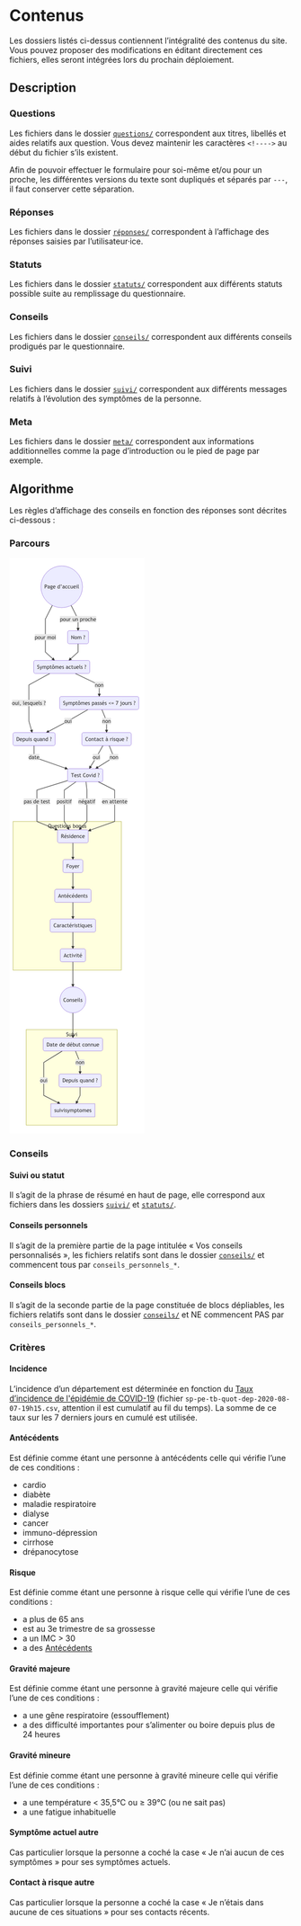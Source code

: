 # Contenus

Les dossiers listés ci-dessus contiennent l’intégralité des contenus du site. Vous pouvez proposer des modifications en éditant directement ces fichiers, elles seront intégrées lors du prochain déploiement.

## Description

### Questions

Les fichiers dans le dossier [`questions/`](questions/) correspondent aux titres, libellés et aides relatifs aux question. Vous devez maintenir les caractères `<!---->` au début du fichier s’ils existent.

Afin de pouvoir effectuer le formulaire pour soi-même et/ou pour un proche, les différentes versions du texte sont dupliqués et séparés par `---`, il faut conserver cette séparation.

### Réponses

Les fichiers dans le dossier [`réponses/`](réponses/) correspondent à l’affichage des réponses saisies par l’utilisateur·ice.

### Statuts

Les fichiers dans le dossier [`statuts/`](statuts/) correspondent aux différents statuts possible suite au remplissage du questionnaire.

### Conseils

Les fichiers dans le dossier [`conseils/`](conseils/) correspondent aux différents conseils prodigués par le questionnaire.

### Suivi

Les fichiers dans le dossier [`suivi/`](suivi/) correspondent aux différents messages relatifs à l’évolution des symptômes de la personne.

### Meta

Les fichiers dans le dossier [`meta/`](meta/) correspondent aux informations additionnelles comme la page d’introduction ou le pied de page par exemple.


## Algorithme

Les règles d’affichage des conseils en fonction des réponses sont décrites ci-dessous :

### Parcours

![Diagramme du parcours](https://raw.githubusercontent.com/Delegation-numerique-en-sante/mesconseilscovid/question-test-3/diagrammes/parcours.png)


### Conseils

#### Suivi ou statut

Il s’agit de la phrase de résumé en haut de page, elle correspond aux fichiers dans les dossiers [`suivi/`](suivi/) et [`statuts/`](statuts/).


#### Conseils personnels

Il s’agit de la première partie de la page intitulée « Vos conseils personnalisés », les fichiers relatifs sont dans le dossier [`conseils/`](conseils/) et commencent tous par `conseils_personnels_*`.


#### Conseils blocs

Il s’agit de la seconde partie de la page constituée de blocs dépliables, les fichiers relatifs sont dans le dossier [`conseils/`](conseils/) et NE commencent PAS par `conseils_personnels_*`.


### Critères

#### Incidence

L’incidence d’un département est déterminée en fonction du [Taux d’incidence de l'épidémie de COVID-19](https://www.data.gouv.fr/fr/datasets/taux-dincidence-de-lepidemie-de-covid-19/) (fichier `sp-pe-tb-quot-dep-2020-08-07-19h15.csv`, attention il est cumulatif au fil du temps). La somme de ce taux sur les 7 derniers jours en cumulé est utilisée.


#### Antécédents

Est définie comme étant une personne à antécédents celle qui vérifie l’une de ces conditions :

* cardio
* diabète
* maladie respiratoire
* dialyse
* cancer
* immuno-dépression
* cirrhose
* drépanocytose


#### Risque

Est définie comme étant une personne à risque celle qui vérifie l’une de ces conditions :

* a plus de 65 ans
* est au 3e trimestre de sa grossesse
* a un IMC > 30
* a des [Antécédents](#antécédents)


#### Gravité majeure

Est définie comme étant une personne à gravité majeure celle qui vérifie l’une de ces conditions :

* a une gêne respiratoire (essoufflement)
* a des difficulté importantes pour s’alimenter ou boire depuis plus de 24 heures


#### Gravité mineure

Est définie comme étant une personne à gravité mineure celle qui vérifie l’une de ces conditions :

* a une température < 35,5°C ou ≥ 39°C (ou ne sait pas)
* a une fatigue inhabituelle


#### Symptôme actuel autre

Cas particulier lorsque la personne a coché la case « Je n’ai aucun de ces symptômes » pour ses symptômes actuels.


#### Contact à risque autre

Cas particulier lorsque la personne a coché la case « Je n’étais dans aucune de ces situations » pour ses contacts récents.
